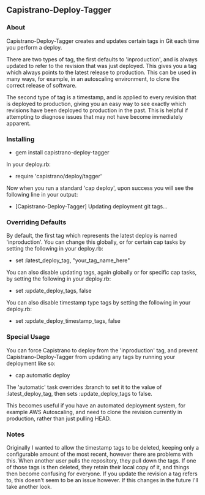 ## Capistrano-Deploy-Tagger

### About

Capistrano-Deploy-Tagger creates and updates certain tags in Git each time you perform a deploy.

There are two types of tag, the first defaults to 'inproduction', and is always updated to refer to the revision that was just deployed. This gives you a tag which always points to the latest release to production. This can be used in many ways, for example, in an autoscaling environment, to clone the correct release of software.

The second type of tag is a timestamp, and is applied to every revision that is deployed to production, giving you an easy way to see exactly which revisions have been deployed to production in the past. This is helpful if attempting to diagnose issues that may not have become immediately apparent.

### Installing

  - gem install capistrano-deploy-tagger

In your deploy.rb:

  - require 'capistrano/deploy/tagger'

Now when you run a standard 'cap deploy', upon success you will see the following line in your output:

  - [Capistrano-Deploy-Tagger] Updating deployment git tags...

### Overriding Defaults

By default, the first tag which represents the latest deploy is named 'inproduction'. You can change this globally, or for certain cap tasks by setting the following in your deploy.rb:
  
  - set :latest_deploy_tag, "your_tag_name_here"

You can also disable updating tags, again globally or for specific cap tasks, by setting the following in your deploy.rb:

  - set :update_deploy_tags, false

You can also disable timestamp type tags by setting the following in your deploy.rb:

  - set :update_deploy_timestamp_tags, false

### Special Usage

You can force Capistrano to deploy from the 'inproduction' tag, and prevent Capistrano-Deploy-Tagger from updating any tags by running your deployment like so:

  - cap automatic deploy

The 'automatic' task overrides :branch to set it to the value of :latest_deploy_tag, then sets :update_deploy_tags to false.

This becomes useful if you have an automated deployment system, for example AWS Autoscaling, and need to clone the revision currently in production, rather than just pulling HEAD.

### Notes

Originally I wanted to allow the timestamp tags to be deleted, keeping only a configurable amount of the most recent, however there are problems with this. When another user pulls the repository, they pull down the tags. If one of those tags is then deleted, they retain their local copy of it, and things then become confusing for everyone. If you update the revision a tag refers to, this doesn't seem to be an issue however. If this changes in the future I'll take another look.